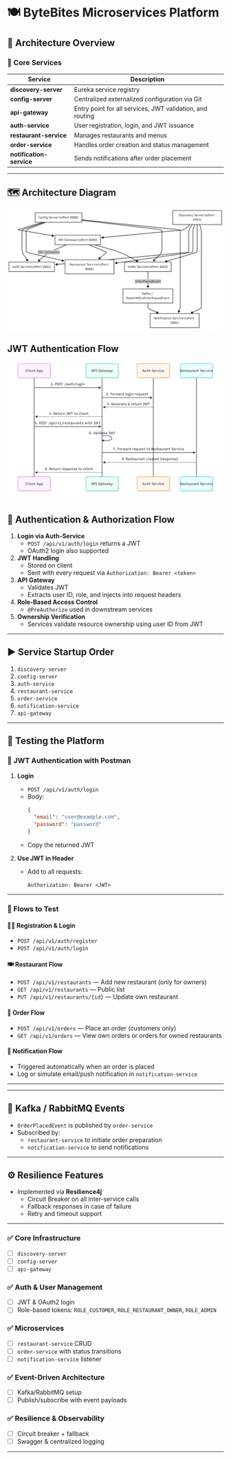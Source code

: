 # 🍽️ ByteBites Microservices Platform



## 🧱 Architecture Overview

### 🔗 Core Services

| Service | Description |
| ------- | ----------- |
| **discovery-server** | Eureka service registry |
| **config-server** | Centralized externalized configuration via Git |
| **api-gateway** | Entry point for all services, JWT validation, and routing |
| **auth-service** | User registration, login, and JWT issuance |
| **restaurant-service** | Manages restaurants and menus |
| **order-service** | Handles order creation and status management |
| **notification-service** | Sends notifications after order placement |

---

## 🗺️ Architecture Diagram

![Architecture Diagram](component.png)

## JWT Authentication Flow
  ![Architecture Diagram](authflow.png)

## 🔐 Authentication & Authorization Flow

1. **Login via Auth-Service**
   - `POST /api/v1/auth/login` returns a JWT
   - OAuth2 login also supported
2. **JWT Handling**
   - Stored on client
   - Sent with every request via `Authorization: Bearer <token>`
3. **API Gateway**
   - Validates JWT
   - Extracts user ID, role, and injects into request headers
4. **Role-Based Access Control**
   - `@PreAuthorize` used in downstream services
5. **Ownership Verification**
   - Services validate resource ownership using user ID from JWT

---

## ▶️ Service Startup Order

1. `discovery-server`
2. `config-server`
3. `auth-service`
4. `restaurant-service`
5. `order-service`
6. `notification-service`
7. `api-gateway`

---

## 🧪 Testing the Platform

### 🔑 JWT Authentication with Postman

1. **Login**
   - `POST /api/v1/auth/login`
   - Body:
     ```json
     {
       "email": "user@example.com",
       "password": "password"
     }
     ```
   - Copy the returned JWT

2. **Use JWT in Header**
   - Add to all requests:
     ```
     Authorization: Bearer <JWT>
     ```

---

### 🔄 Flows to Test

#### 🧍‍♂️ Registration & Login

- `POST /api/v1/auth/register`
- `POST /api/v1/auth/login`

#### 🍽️ Restaurant Flow

- `POST /api/v1/restaurants` — Add new restaurant (only for owners)
- `GET /api/v1/restaurants` — Public list
- `PUT /api/v1/restaurants/{id}` — Update own restaurant

#### 🛒 Order Flow

- `POST /api/v1/orders` — Place an order (customers only)
- `GET /api/v1/orders` — View own orders or orders for owned restaurants

#### 📩 Notification Flow

- Triggered automatically when an order is placed
- Log or simulate email/push notification in `notification-service`

---


---

## 📡 Kafka / RabbitMQ Events

- `OrderPlacedEvent` is published by `order-service`
- Subscribed by:
  - `restaurant-service` to initiate order preparation
  - `notification-service` to send notifications

---

## ⚙️ Resilience Features

- Implemented via **Resilience4j**
  - Circuit Breaker on all inter-service calls
  - Fallback responses in case of failure
  - Retry and timeout support

---



### ✅ Core Infrastructure
- [ ] `discovery-server`
- [ ] `config-server`
- [ ] `api-gateway`

### ✅ Auth & User Management
- [ ] JWT & OAuth2 login
- [ ] Role-based tokens: `ROLE_CUSTOMER`, `ROLE_RESTAURANT_OWNER`, `ROLE_ADMIN`

### ✅ Microservices
- [ ] `restaurant-service` CRUD
- [ ] `order-service` with status transitions
- [ ] `notification-service` listener

### ✅ Event-Driven Architecture
- [ ] Kafka/RabbitMQ setup
- [ ] Publish/subscribe with event payloads

### ✅ Resilience & Observability
- [ ] Circuit breaker + fallback
- [ ] Swagger & centralized logging

---



